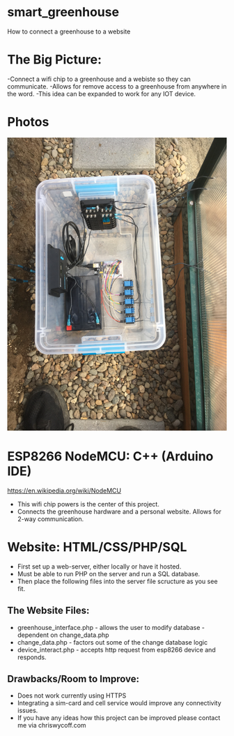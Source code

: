 # smart_greenhouse
How to connect a greenhouse to a website


# The Big Picture:
-Connect a wifi chip to a greenhouse and a webiste so they can communicate. 
-Allows for remove access to a greenhouse from anywhere in the word. 
-This idea can be expanded to work for any IOT device.

# Photos

![The Final ESP8266 Electronics Box](electronics_box.JPG)



# ESP8266 NodeMCU: C++ (Arduino IDE)

https://en.wikipedia.org/wiki/NodeMCU

* This wifi chip powers is the center of this project. 
* Connects the greenhouse hardware and a personal website. Allows for 2-way communication.

# Website: HTML/CSS/PHP/SQL
- First set up a web-server, either locally or have it hosted. 
- Must be able to run PHP on the server and run a SQL database.
- Then place the following files into the server file scructure as you see fit. 

## The Website Files:
* greenhouse_interface.php - allows the user to modify database - dependent on change_data.php
* change_data.php - factors out some of the change database logic
* device_interact.php - accepts http request from esp8266 device and responds.


## Drawbacks/Room to Improve:
- Does not work currently using HTTPS
- Integrating a sim-card and cell service would improve any connectivity issues.
- If you have any ideas how this project can be improved please contact me via chriswycoff.com
